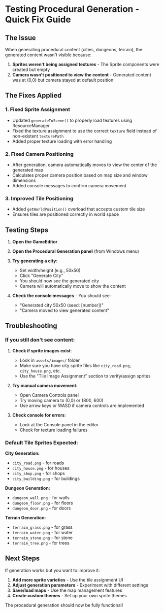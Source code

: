 # Testing Procedural Generation - Quick Fix Guide

## The Issue
When generating procedural content (cities, dungeons, terrain), the generated content wasn't visible because:

1. **Sprites weren't being assigned textures** - The Sprite components were created but empty
2. **Camera wasn't positioned to view the content** - Generated content was at (0,0) but camera stayed at default position

## The Fixes Applied

### 1. Fixed Sprite Assignment
- Updated `generateToScene()` to properly load textures using ResourceManager
- Fixed the texture assignment to use the correct `texture` field instead of non-existent `texturePath`
- Added proper texture loading with error handling

### 2. Fixed Camera Positioning  
- After generation, camera automatically moves to view the center of the generated map
- Calculates proper camera position based on map size and window dimensions
- Added console messages to confirm camera movement

### 3. Improved Tile Positioning
- Added `getWorldPosition()` overload that accepts custom tile size
- Ensures tiles are positioned correctly in world space

## Testing Steps

1. **Open the GameEditor**
2. **Open the Procedural Generation panel** (from Windows menu)
3. **Try generating a city:**
   - Set width/height (e.g., 50x50)
   - Click "Generate City"
   - You should now see the generated city
   - Camera will automatically move to show the content

4. **Check the console messages** - You should see:
   - "Generated city 50x50 (seed: [number])"
   - "Camera moved to view generated content"

## Troubleshooting

### If you still don't see content:

1. **Check if sprite images exist**:
   - Look in `assets/images/` folder
   - Make sure you have city sprite files like `city_road.png`, `city_house.png`, etc.
   - Use the "Tile Image Assignment" section to verify/assign sprites

2. **Try manual camera movement**:
   - Open Camera Controls panel
   - Try moving camera to (0,0) or (800, 600)
   - Use arrow keys or WASD if camera controls are implemented

3. **Check console for errors**:
   - Look at the Console panel in the editor
   - Check for texture loading failures

### Default Tile Sprites Expected:

**City Generation:**
- `city_road.png` - for roads
- `city_house.png` - for houses  
- `city_shop.png` - for shops
- `city_building.png` - for buildings

**Dungeon Generation:**
- `dungeon_wall.png` - for walls
- `dungeon_floor.png` - for floors
- `dungeon_door.png` - for doors

**Terrain Generation:**
- `terrain_grass.png` - for grass
- `terrain_water.png` - for water
- `terrain_stone.png` - for stone
- `terrain_tree.png` - for trees

## Next Steps

If generation works but you want to improve it:

1. **Add more sprite varieties** - Use the tile assignment UI
2. **Adjust generation parameters** - Experiment with different settings
3. **Save/load maps** - Use the map management features
4. **Create custom themes** - Set up your own sprite themes

The procedural generation should now be fully functional!
